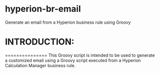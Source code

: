 # hyperion-br-email
Generate an email from a Hyperion business rule using Groovy

# INTRODUCTION:
===============
This Groovy script is intended to be used to generate a customized email using a Groovy script executed from a Hyperion Calculation Manager business rule.
